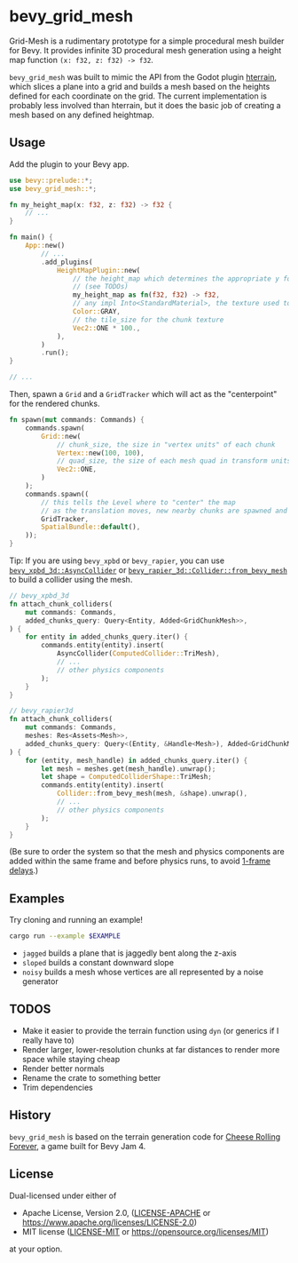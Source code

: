 # bevy_grid_mesh

Grid-Mesh is a rudimentary prototype for a simple procedural mesh builder for Bevy. It provides infinite 3D procedural mesh generation using a height map function `(x: f32, z: f32) -> f32`.

`bevy_grid_mesh` was built to mimic the API from the Godot plugin [hterrain](https://github.com/Zylann/godot_heightmap_plugin), which slices a plane into a grid and builds a mesh based on the heights defined for each coordinate on the grid. The current implementation is probably less involved than hterrain, but it does the basic job of creating a mesh based on any defined heightmap.

## Usage

Add the plugin to your Bevy app.

```rs
use bevy::prelude::*;
use bevy_grid_mesh::*;

fn my_height_map(x: f32, z: f32) -> f32 {
    // ...
}

fn main() {
    App::new()
        // ...
        .add_plugins(
            HeightMapPlugin::new(
                // the height_map which determines the appropriate y for each vertex
                // (see TODOs)
                my_height_map as fn(f32, f32) -> f32,
                // any impl Into<StandardMaterial>, the texture used to tile mesh chunks
                Color::GRAY,
                // the tile_size for the chunk texture
                Vec2::ONE * 100.,
            ),
        )
        .run();
}

// ...
```

Then, spawn a `Grid` and a `GridTracker` which will act as the "centerpoint" for the rendered chunks.

```rs
fn spawn(mut commands: Commands) {
    commands.spawn(
        Grid::new(
            // chunk_size, the size in "vertex units" of each chunk
            Vertex::new(100, 100),
            // quad_size, the size of each mesh quad in transform units
            Vec2::ONE,
        )
    );
    commands.spawn((
        // this tells the Level where to "center" the map
        // as the translation moves, new nearby chunks are spawned and faraway ones are despawned
        GridTracker,
        SpatialBundle::default(),
    ));
}
```

Tip: If you are using `bevy_xpbd` or `bevy_rapier`, you can use
[`bevy_xpbd_3d::AsyncCollider`](https://github.com/Jondolf/bevy_xpbd/blob/58d3f97b207615bb629e3675d30cc0a1aaeeee62/src/components/collider.rs#L861)
or
[`bevy_rapier_3d::Collider::from_bevy_mesh`](https://github.com/dimforge/bevy_rapier/blob/c6bcce4695d596a7a9c8e91748d4dbb3d31f6d13/src/geometry/collider_impl.rs#L174)
to build a collider using the mesh.

```rs
// bevy_xpbd_3d
fn attach_chunk_colliders(
    mut commands: Commands,
    added_chunks_query: Query<Entity, Added<GridChunkMesh>>,
) {
    for entity in added_chunks_query.iter() {
        commands.entity(entity).insert(
            AsyncCollider(ComputedCollider::TriMesh),
            // ...
            // other physics components
        );
    }
}

// bevy_rapier3d
fn attach_chunk_colliders(
    mut commands: Commands,
    meshes: Res<Assets<Mesh>>,
    added_chunks_query: Query<(Entity, &Handle<Mesh>), Added<GridChunkMesh>>,
) {
    for (entity, mesh_handle) in added_chunks_query.iter() {
        let mesh = meshes.get(mesh_handle).unwrap();
        let shape = ComputedColliderShape::TriMesh;
        commands.entity(entity).insert(
            Collider::from_bevy_mesh(mesh, &shape).unwrap(),
            // ...
            // other physics components
        );
    }
}
```

(Be sure to order the system so that the mesh and physics components are added within the same frame and before physics runs, to avoid
[1-frame delays](https://bevy-cheatbook.github.io/programming/system-order.html?highlight=delay#does-it-even-matter).)

## Examples

Try cloning and running an example!

```sh
cargo run --example $EXAMPLE
```

- `jagged` builds a plane that is jaggedly bent along the z-axis
- `sloped` builds a constant downward slope
- `noisy` builds a mesh whose vertices are all represented by a noise generator

## TODOS

- Make it easier to provide the terrain function using `dyn` (or generics if I really have to)
- Render larger, lower-resolution chunks at far distances to render more space while staying cheap
- Render better normals
- Rename the crate to something better
- Trim dependencies

## History

`bevy_grid_mesh` is based on the terrain generation code for [Cheese Rolling Forever](https://github.com/snendev/cheese-rolling-forever), a game built for Bevy Jam 4.

## License

Dual-licensed under either of

- Apache License, Version 2.0, ([LICENSE-APACHE](/LICENSE-APACHE) or https://www.apache.org/licenses/LICENSE-2.0)
- MIT license ([LICENSE-MIT](/LICENSE-MIT) or https://opensource.org/licenses/MIT)

at your option.
